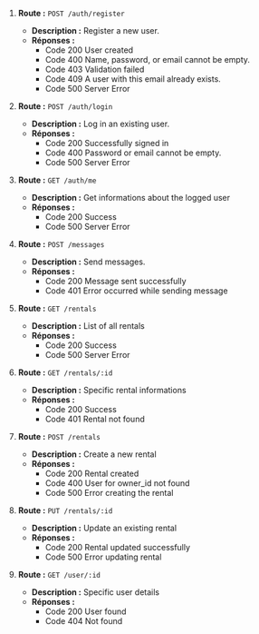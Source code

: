 1. **Route :** `POST /auth/register`
   - **Description :** Register a new user.
   - **Réponses :**
     - Code 200 User created
     - Code 400 Name, password, or email cannot be empty.
     - Code 403 Validation failed
     - Code 409 A user with this email already exists.
     - Code 500 Server Error

2. **Route :** `POST /auth/login`
   - **Description :** Log in an existing user.
   - **Réponses :**
     - Code 200 Successfully signed in
     - Code 400 Password or email cannot be empty.
     - Code 500 Server Error

3. **Route :** `GET /auth/me`
   - **Description :** Get informations about the logged user
   - **Réponses :**
     - Code 200 Success
     - Code 500 Server Error

4. **Route :** `POST /messages`
   - **Description :** Send messages.
   - **Réponses :**
     - Code 200 Message sent successfully
     - Code 401 Error occurred while sending message

5. **Route :** `GET /rentals`
   - **Description :** List of all rentals
   - **Réponses :**
     - Code 200 Success
     - Code 500 Server Error

6. **Route :** `GET /rentals/:id`
   - **Description :** Specific rental informations
   - **Réponses :**
     - Code 200 Success
     - Code 401 Rental not found

7. **Route :** `POST /rentals`
   - **Description :** Create a new rental
   - **Réponses :**
     - Code 200 Rental created
     - Code 400 User for owner_id not found
     - Code 500 Error creating the rental

8. **Route :** `PUT /rentals/:id`
   - **Description :** Update an existing rental
   - **Réponses :**
     - Code 200 Rental updated successfully
     - Code 500 Error updating rental 

9. **Route :** `GET /user/:id`
   - **Description :** Specific user details
   - **Réponses :**
     - Code 200 User found
     - Code 404 Not found
